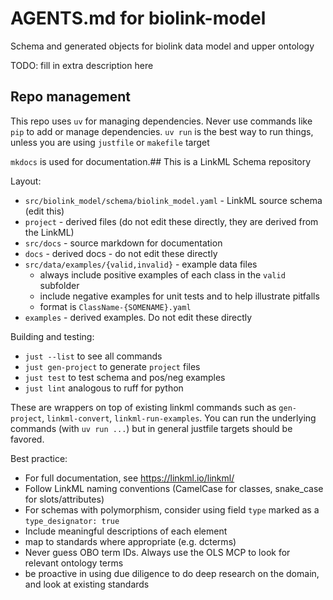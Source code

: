 # AGENTS.md for biolink-model

Schema and generated objects for biolink data model and upper ontology

TODO: fill in extra description here

## Repo management

This repo uses `uv` for managing dependencies. Never use commands like `pip` to add or manage dependencies.
`uv run` is the best way to run things, unless you are using `justfile` or `makefile` target

`mkdocs` is used for documentation.## This is a LinkML Schema repository

Layout:

 * `src/biolink_model/schema/biolink_model.yaml` - LinkML source schema (edit this)
 * `project` - derived files (do not edit these directly, they are derived from the LinkML)
 * `src/docs` - source markdown for documentation
 * `docs` - derived docs - do not edit these directly
 * `src/data/examples/{valid,invalid}` - example data files
    * always include positive examples of each class in the `valid` subfolder
    * include negative examples for unit tests and to help illustrate pitfalls
    * format is `ClassName-{SOMENAME}.yaml`
 * `examples` - derived examples. Do not edit these directly

Building and testing:

* `just --list` to see all commands
* `just gen-project` to generate `project` files
* `just test` to test schema and pos/neg examples
* `just lint` analogous to ruff for python

These are wrappers on top of existing linkml commands such as `gen-project`, `linkml-convert`, `linkml-run-examples`.
You can run the underlying commands (with `uv run ...`) but in general justfile targets should be favored.

Best practice:

* For full documentation, see https://linkml.io/linkml/
* Follow LinkML naming conventions (CamelCase for classes, snake_case for slots/attributes)
* For schemas with polymorphism, consider using field `type` marked as a `type_designator: true`
* Include meaningful descriptions of each element
* map to standards where appropriate (e.g. dcterms)
* Never guess OBO term IDs. Always use the OLS MCP to look for relevant ontology terms
* be proactive in using due diligence to do deep research on the domain, and look at existing standards